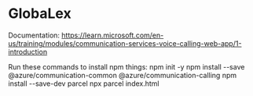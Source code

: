 # GlobaLex

Documentation: https://learn.microsoft.com/en-us/training/modules/communication-services-voice-calling-web-app/1-introduction 

Run these commands to install npm things:
npm init -y
npm install --save @azure/communication-common @azure/communication-calling
npm install --save-dev parcel
npx parcel index.html
